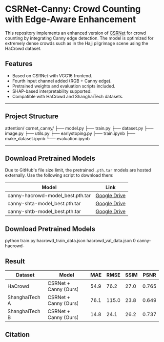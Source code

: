 # CSRNet-Canny: Crowd Counting with Edge-Aware Enhancement

This repository implements an enhanced version of [CSRNet](https://doi.org/10.1109/CVPR.2018.00120) for crowd counting by integrating Canny edge detection. The model is optimized for extremely dense crowds such as in the Hajj pilgrimage scene using the HaCrowd dataset.

## Features
- Based on CSRNet with VGG16 frontend.
- Fourth input channel added (RGB + Canny edge).
- Pretrained weights and evaluation scripts included.
- SHAP-based interpretability supported.
- Compatible with HaCrowd and ShanghaiTech datasets.

---

## Project Structure

attention/
csrnet_canny/
├── model.py
├── train.py
├── dataset.py
├── image.py
├── utils.py
├── earlystoping.py
├── train.ipynb
├── make_dataset.ipynb
└── evaluation.ipynb

---
## Download Pretrained Models

Due to GitHub's file size limit, the pretrained `.pth.tar` models are hosted externally. Use the following script to download them:

| Model                             | Link                                                                       |
| --------------------------------- | -------------------------------------------------------------------------- |
| canny-hacrowd-model\_best.pth.tar | [Google Drive](https://drive.google.com/file/d/1w5aryyir8ze23MEL9OYdG6Oj1KNht3Cp/view?usp=sharing) |
| canny-shta-model\_best.pth.tar    | [Google Drive](https://drive.google.com/file/d/1baR0KFwNEfi44WG6J6hvOqkVxmGRcRID/view?usp=sharing) |
| canny-shtb-model\_best.pth.tar    | [Google Drive](https://drive.google.com/file/d/1hwEYDgmpVsJlq7AGPZu2yPgg2OfvZHqJ/view?usp=sharing) |


## Download Pretrained Models
python train.py hacrowd_train_data.json hacrowd_val_data.json 0 canny-hacrowd-

## Result
| Dataset        | Model                 | MAE  | RMSE  | SSIM | PSNR  |
| -------------- | --------------------- | ---- | ----- | ---- | ----- |
| HaCrowd        | CSRNet + Canny (Ours) | 54.9 | 76.2  | 27.0 | 0.765 |
| ShanghaiTech A | CSRNet + Canny (Ours) | 76.1 | 115.0 | 23.8 | 0.649 |
| ShanghaiTech B | CSRNet + Canny (Ours) | 14.8 | 24.1  | 26.2 | 0.737 |

## Citation